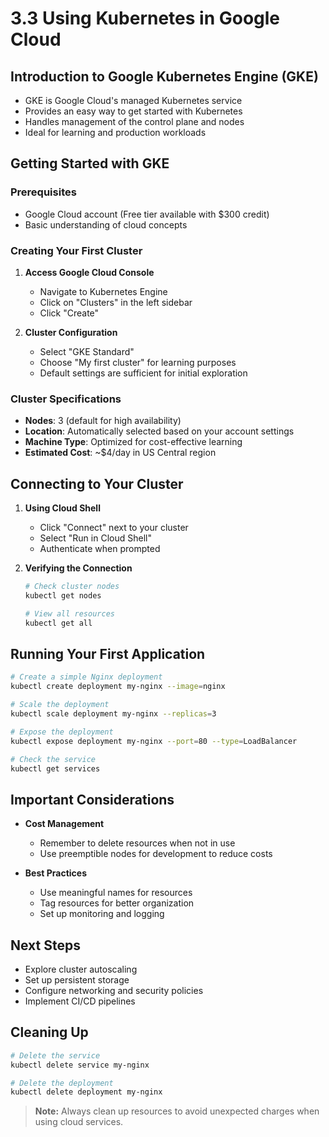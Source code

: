 # 3.3 Using Kubernetes in Google Cloud

## Introduction to Google Kubernetes Engine (GKE)

- GKE is Google Cloud's managed Kubernetes service
- Provides an easy way to get started with Kubernetes
- Handles management of the control plane and nodes
- Ideal for learning and production workloads

## Getting Started with GKE

### Prerequisites
- Google Cloud account (Free tier available with $300 credit)
- Basic understanding of cloud concepts

### Creating Your First Cluster

1. **Access Google Cloud Console**
   - Navigate to Kubernetes Engine
   - Click on "Clusters" in the left sidebar
   - Click "Create"

2. **Cluster Configuration**
   - Select "GKE Standard"
   - Choose "My first cluster" for learning purposes
   - Default settings are sufficient for initial exploration

### Cluster Specifications

- **Nodes**: 3 (default for high availability)
- **Location**: Automatically selected based on your account settings
- **Machine Type**: Optimized for cost-effective learning
- **Estimated Cost**: ~$4/day in US Central region

## Connecting to Your Cluster

1. **Using Cloud Shell**
   - Click "Connect" next to your cluster
   - Select "Run in Cloud Shell"
   - Authenticate when prompted

2. **Verifying the Connection**
   ```bash
   # Check cluster nodes
   kubectl get nodes
   
   # View all resources
   kubectl get all
   ```

## Running Your First Application

```bash
# Create a simple Nginx deployment
kubectl create deployment my-nginx --image=nginx

# Scale the deployment
kubectl scale deployment my-nginx --replicas=3

# Expose the deployment
kubectl expose deployment my-nginx --port=80 --type=LoadBalancer

# Check the service
kubectl get services
```

## Important Considerations

- **Cost Management**
  - Remember to delete resources when not in use
  - Use preemptible nodes for development to reduce costs

- **Best Practices**
  - Use meaningful names for resources
  - Tag resources for better organization
  - Set up monitoring and logging

## Next Steps

- Explore cluster autoscaling
- Set up persistent storage
- Configure networking and security policies
- Implement CI/CD pipelines

## Cleaning Up

```bash
# Delete the service
kubectl delete service my-nginx

# Delete the deployment
kubectl delete deployment my-nginx
```

> **Note:** Always clean up resources to avoid unexpected charges when using cloud services.
